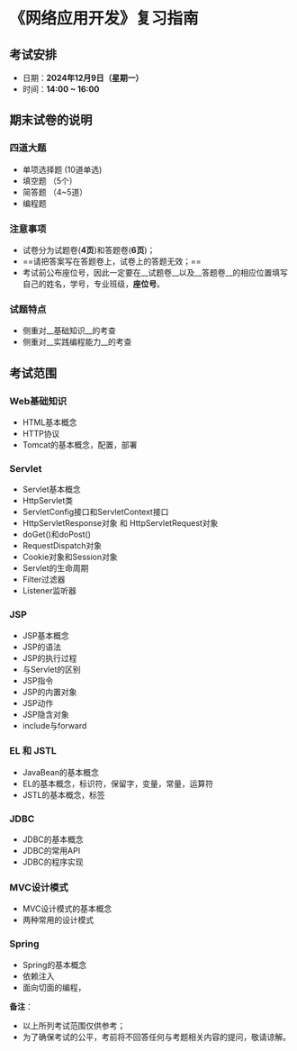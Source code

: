 # 《网络应用开发》复习指南

## 考试安排
- 日期：__2024年12月9日（星期一）__
- 时间：__14:00 ~ 16:00__


## 期末试卷的说明

### 四道大题 

- 单项选择题 (10道单选)
- 填空题 （5个）
- 简答题 （4~5道）
- 编程题

### 注意事项

- 试卷分为试题卷(__4页__)和答题卷(__6页__)；
- ==请把答案写在答题卷上，试卷上的答题无效；==
- 考试前公布座位号，因此一定要在__试题卷__以及__答题卷__的相应位置填写自己的姓名，学号，专业班级，__座位号__。

### 试题特点

- 侧重对__基础知识__的考查
- 侧重对__实践编程能力__的考查


## 考试范围

### Web基础知识

- HTML基本概念
- HTTP协议
- Tomcat的基本概念，配置，部署

### Servlet

- Servlet基本概念
- HttpServlet类
- ServletConfig接口和ServletContext接口
- HttpServletResponse对象 和 HttpServletRequest对象
- doGet()和doPost()
- RequestDispatch对象
- Cookie对象和Session对象
- Servlet的生命周期
- Filter过滤器
- Listener监听器

### JSP

- JSP基本概念
- JSP的语法
- JSP的执行过程
- 与Servlet的区别
- JSP指令
- JSP的内置对象
- JSP动作
- JSP隐含对象
- include与forward

### EL 和 JSTL

- JavaBean的基本概念
- EL的基本概念，标识符，保留字，变量，常量，运算符
- JSTL的基本概念，标签


### JDBC

- JDBC的基本概念
- JDBC的常用API
- JDBC的程序实现


### MVC设计模式

- MVC设计模式的基本概念
- 两种常用的设计模式


### Spring

- Spring的基本概念
- 依赖注入
- 面向切面的编程，


__备注__：

- 以上所列考试范围仅供参考；
- 为了确保考试的公平，考前将不回答任何与考题相关内容的提问，敬请谅解。


